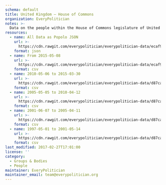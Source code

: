 ```yaml
---
schema: default
title: United Kingdom — House of Commons
organization: EveryPolitician
notes: >-
  Data on the people within the House of Commons legislature of United Kingdom.
resources:
  - name: All Data as Popolo JSON
    url: >-
      https://cdn.rawgit.com/everypolitician/everypolitician-data/ecaf95a8fba5bfec9736adb6105fbc7093e79139/data/UK/Commons/ep-popolo-v1.0.json
    format: json
  - name: From 2015-05-08
    url: >-
      https://cdn.rawgit.com/everypolitician/everypolitician-data/ecaf95a8fba5bfec9736adb6105fbc7093e79139/data/UK/Commons/term-56.csv
    format: csv
  - name: 2010-05-06 to 2015-03-30
    url: >-
      https://cdn.rawgit.com/everypolitician/everypolitician-data/d87ca1f377cfc7b036795f0bcb5f21554fdce9b8/data/UK/Commons/term-55.csv
    format: csv
  - name: 2005-05-05 to 2010-04-12
    url: >-
      https://cdn.rawgit.com/everypolitician/everypolitician-data/d87ca1f377cfc7b036795f0bcb5f21554fdce9b8/data/UK/Commons/term-54.csv
    format: csv
  - name: 2001-06-07 to 2005-04-11
    url: >-
      https://cdn.rawgit.com/everypolitician/everypolitician-data/d87ca1f377cfc7b036795f0bcb5f21554fdce9b8/data/UK/Commons/term-53.csv
    format: csv
  - name: 1997-05-01 to 2001-05-14
    url: >-
      https://cdn.rawgit.com/everypolitician/everypolitician-data/d87ca1f377cfc7b036795f0bcb5f21554fdce9b8/data/UK/Commons/term-52.csv
    format: csv
last_modified: 2017-02-27T17:01:00
license: ''
category:
  - Groups & Bodies
  - People
maintainer: EveryPolitician
maintainer_email: team@everypolitician.org
---
```

